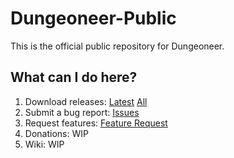 # Dungeoneer-Public
This is the official public repository for Dungeoneer.
## What can I do here?
1. Download releases: [Latest](https://github.com/Risenary-Studios/Dungeoneer-Public/releases/latest) [All](https://github.com/Risenary-Studios/Dungeoneer-Public/releases)
2. Submit a bug report: [Issues](https://github.com/Risenary-Studios/Dungeoneer-Public/issues)
3. Request features: [Feature Request](https://github.com/Risenary-Studios/Dungeoneer-Public/issues/new?assignees=&labels=enhancement&projects=&template=feature_request.md&title=)
4. Donations: WIP
5. Wiki: WIP
